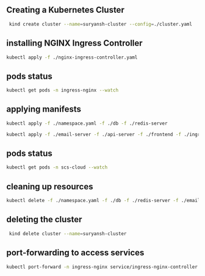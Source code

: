 ## Creating a Kubernetes Cluster
```bash
 kind create cluster --name=suryansh-cluster --config=./cluster.yaml
 ```
 ## installing NGINX Ingress Controller
```bash
kubectl apply -f ./nginx-ingress-controller.yaml
```

## pods status
```bash
kubectl get pods -n ingress-nginx --watch
```

## applying manifests
```bash
kubectl apply -f ./namespace.yaml -f ./db -f ./redis-server
```
```bash
kubectl apply -f ./email-server -f ./api-server -f ./frontend -f ./ingress.yaml
```

## pods status
```bash
kubectl get pods -n scs-cloud --watch
```

## cleaning up resources
```bash
kubectl delete -f ./namespace.yaml -f ./db -f ./redis-server -f ./email-server -f ./api-server -f ./frontend -f ./ingress.yaml
```

## deleting the cluster
```bash
 kind delete cluster --name=suryansh-cluster
 ```

 ## port-forwarding to access services
```bash
kubectl port-forward -n ingress-nginx service/ingress-nginx-controller 3000:80
```
